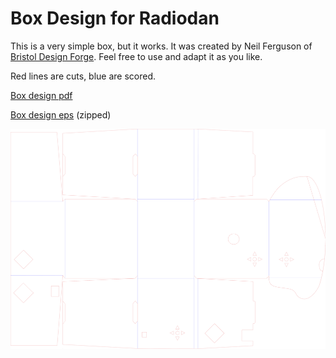# Box Design for Radiodan

This is a very simple box, but it works. It was created by Neil Ferguson of [Bristol Design 
Forge](http://www.bristoldesignforge.co.uk). Feel free to use and adapt it as you like.

Red lines are cuts, blue are scored.

[Box design pdf](assets/radiodan_box_final.pdf)

[Box design eps](assets/radiodan_box_final.eps.zip) (zipped)

![Box design image](assets/radiodan_box_final.png)
